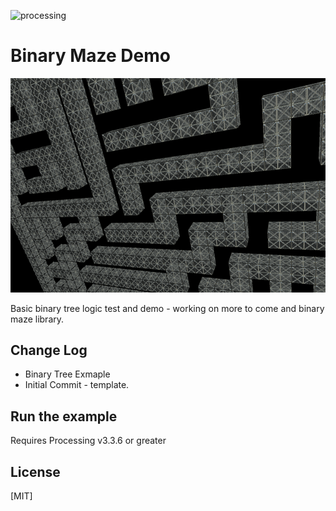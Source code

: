 ![processing](https://img.shields.io/badge/processing-3.3.6-brightgreen.svg)

# Binary Maze Demo

![BinaryMazeDemo](./splash.png)

Basic binary tree logic test and demo - working on more to come and binary maze library.

## Change Log
  * Binary Tree Exmaple
  * Initial Commit - template.

## Run the example
  Requires Processing v3.3.6 or greater

## License

[MIT]
